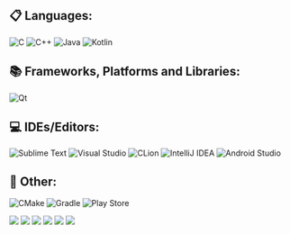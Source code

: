 ## 📋 Languages:
![C](https://img.shields.io/badge/c-%2300599C.svg?style=Flat&logo=c&logoColor=white)
![C++](https://img.shields.io/badge/c++-%2300599C.svg?style=Flat&logo=c%2B%2B&logoColor=white)
![Java](https://img.shields.io/badge/java-%23ED8B00.svg?style=Flat&logo=java&logoColor=white)
![Kotlin](https://img.shields.io/badge/kotlin-%230095D5.svg?style=Flat&logo=kotlin&logoColor=white)

## 📚 Frameworks, Platforms and Libraries: 
![Qt](https://img.shields.io/badge/Qt-%23217346.svg?style=Flat&logo=Qt&logoColor=white)

## 💻 IDEs/Editors:
![Sublime Text](https://img.shields.io/badge/sublime_text-%23575757.svg?style=Flat&logo=sublime-text&logoColor=important)
![Visual Studio](https://img.shields.io/badge/Visual%20Studio-5C2D91.svg?style=Flat&logo=visual-studio&logoColor=white)
![CLion](https://img.shields.io/badge/CLion-black?style=Flat&logo=clion&logoColor=white)
![IntelliJ IDEA](https://img.shields.io/badge/IntelliJIDEA-000000.svg?style=Flat&logo=intellij-idea&logoColor=white)
![Android Studio](https://img.shields.io/badge/Android%20Studio-3DDC84.svg?style=Flat&logo=android-studio&logoColor=white)

## 🥅 Other:
![CMake](https://img.shields.io/badge/CMake-%23008FBA.svg?style=Flat&logo=cmake&logoColor=white)
![Gradle](https://img.shields.io/badge/Gradle-02303A.svg?style=Flat&logo=Gradle&logoColor=white)
![Play Store](https://img.shields.io/badge/Google_Play-414141?style=Flat&logo=google-play&logoColor=white)

![](https://github-profile-summary-cards.vercel.app/api/cards/profile-details?username=vaedermakar&theme=monokai)
![](https://github-profile-summary-cards.vercel.app/api/cards/most-commit-language?username=vaedermakar&theme=monokai)
![](https://github-profile-summary-cards.vercel.app/api/cards/repos-per-language?username=vaedermakar&theme=monokai)
![](https://github-profile-summary-cards.vercel.app/api/cards/stats?username=vaedermakar&theme=monokai)
![](https://github-profile-summary-cards.vercel.app/api/cards/productive-time?username=vaedermakar&theme=monokai&utcOffset=3)
![](github-snake-dark.svg#gh-dark-mode-only)
